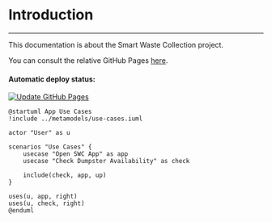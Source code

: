 # Introduction

----

This documentation is about the Smart Waste Collection project.

You can consult the relative GitHub Pages [here](https://smartwastecollection.github.io/documentation/index.html).

#### Automatic deploy status:
[![Update GitHub Pages](https://github.com/smartwastecollection/documentation/actions/workflows/gh-pages.yml/badge.svg?branch=main)](https://github.com/smartwastecollection/documentation/actions/workflows/gh-pages.yml)

```plantuml
@startuml App Use Cases
!include ../metamodels/use-cases.iuml

actor "User" as u

scenarios "Use Cases" {
    usecase "Open SWC App" as app
    usecase "Check Dumpster Availability" as check

    include(check, app, up)
}

uses(u, app, right)
uses(u, check, right)
@enduml
```

